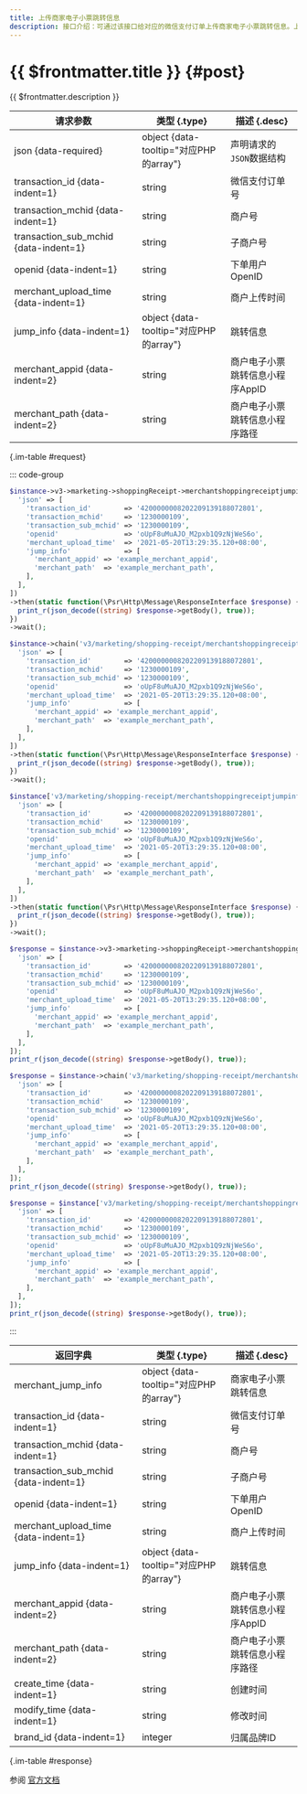 ```yaml
---
title: 上传商家电子小票跳转信息
description: 接口介绍：可通过该接口给对应的微信支付订单上传商家电子小票跳转信息。上传成功后，用户可以在账单详情页看到对应的跳转入口。
---
```


# {{ $frontmatter.title }} {#post}

{{ $frontmatter.description }}

| 请求参数 | 类型 {.type} | 描述 {.desc}
| --- | --- | ---
| json {data-required} | object {data-tooltip="对应PHP的array"} | 声明请求的`JSON`数据结构
| transaction_id {data-indent=1} | string | 微信支付订单号
| transaction_mchid {data-indent=1} | string | 商户号
| transaction_sub_mchid {data-indent=1} | string | 子商户号
| openid {data-indent=1} | string | 下单用户OpenID
| merchant_upload_time {data-indent=1} | string | 商户上传时间
| jump_info {data-indent=1} | object {data-tooltip="对应PHP的array"} | 跳转信息
| merchant_appid {data-indent=2} | string | 商户电子小票跳转信息小程序AppID
| merchant_path {data-indent=2} | string | 商户电子小票跳转信息小程序路径

{.im-table #request}

::: code-group

```php [异步纯链式]
$instance->v3->marketing->shoppingReceipt->merchantshoppingreceiptjumpinfos->postAsync([
  'json' => [
    'transaction_id'        => '4200000008202209139188072801',
    'transaction_mchid'     => '1230000109',
    'transaction_sub_mchid' => '1230000109',
    'openid'                => 'oUpF8uMuAJO_M2pxb1Q9zNjWeS6o',
    'merchant_upload_time'  => '2021-05-20T13:29:35.120+08:00',
    'jump_info'             => [
      'merchant_appid' => 'example_merchant_appid',
      'merchant_path'  => 'example_merchant_path',
    ],
  ],
])
->then(static function(\Psr\Http\Message\ResponseInterface $response) {
  print_r(json_decode((string) $response->getBody(), true));
})
->wait();
```

```php [异步声明式]
$instance->chain('v3/marketing/shopping-receipt/merchantshoppingreceiptjumpinfos')->postAsync([
  'json' => [
    'transaction_id'        => '4200000008202209139188072801',
    'transaction_mchid'     => '1230000109',
    'transaction_sub_mchid' => '1230000109',
    'openid'                => 'oUpF8uMuAJO_M2pxb1Q9zNjWeS6o',
    'merchant_upload_time'  => '2021-05-20T13:29:35.120+08:00',
    'jump_info'             => [
      'merchant_appid' => 'example_merchant_appid',
      'merchant_path'  => 'example_merchant_path',
    ],
  ],
])
->then(static function(\Psr\Http\Message\ResponseInterface $response) {
  print_r(json_decode((string) $response->getBody(), true));
})
->wait();
```

```php [异步属性式]
$instance['v3/marketing/shopping-receipt/merchantshoppingreceiptjumpinfos']->postAsync([
  'json' => [
    'transaction_id'        => '4200000008202209139188072801',
    'transaction_mchid'     => '1230000109',
    'transaction_sub_mchid' => '1230000109',
    'openid'                => 'oUpF8uMuAJO_M2pxb1Q9zNjWeS6o',
    'merchant_upload_time'  => '2021-05-20T13:29:35.120+08:00',
    'jump_info'             => [
      'merchant_appid' => 'example_merchant_appid',
      'merchant_path'  => 'example_merchant_path',
    ],
  ],
])
->then(static function(\Psr\Http\Message\ResponseInterface $response) {
  print_r(json_decode((string) $response->getBody(), true));
})
->wait();
```

```php [同步纯链式]
$response = $instance->v3->marketing->shoppingReceipt->merchantshoppingreceiptjumpinfos->post([
  'json' => [
    'transaction_id'        => '4200000008202209139188072801',
    'transaction_mchid'     => '1230000109',
    'transaction_sub_mchid' => '1230000109',
    'openid'                => 'oUpF8uMuAJO_M2pxb1Q9zNjWeS6o',
    'merchant_upload_time'  => '2021-05-20T13:29:35.120+08:00',
    'jump_info'             => [
      'merchant_appid' => 'example_merchant_appid',
      'merchant_path'  => 'example_merchant_path',
    ],
  ],
]);
print_r(json_decode((string) $response->getBody(), true));
```

```php [同步声明式]
$response = $instance->chain('v3/marketing/shopping-receipt/merchantshoppingreceiptjumpinfos')->post([
  'json' => [
    'transaction_id'        => '4200000008202209139188072801',
    'transaction_mchid'     => '1230000109',
    'transaction_sub_mchid' => '1230000109',
    'openid'                => 'oUpF8uMuAJO_M2pxb1Q9zNjWeS6o',
    'merchant_upload_time'  => '2021-05-20T13:29:35.120+08:00',
    'jump_info'             => [
      'merchant_appid' => 'example_merchant_appid',
      'merchant_path'  => 'example_merchant_path',
    ],
  ],
]);
print_r(json_decode((string) $response->getBody(), true));
```

```php [同步属性式]
$response = $instance['v3/marketing/shopping-receipt/merchantshoppingreceiptjumpinfos']->post([
  'json' => [
    'transaction_id'        => '4200000008202209139188072801',
    'transaction_mchid'     => '1230000109',
    'transaction_sub_mchid' => '1230000109',
    'openid'                => 'oUpF8uMuAJO_M2pxb1Q9zNjWeS6o',
    'merchant_upload_time'  => '2021-05-20T13:29:35.120+08:00',
    'jump_info'             => [
      'merchant_appid' => 'example_merchant_appid',
      'merchant_path'  => 'example_merchant_path',
    ],
  ],
]);
print_r(json_decode((string) $response->getBody(), true));
```

:::

| 返回字典 | 类型 {.type} | 描述 {.desc}
| --- | --- | ---
| merchant_jump_info | object {data-tooltip="对应PHP的array"} | 商家电子小票跳转信息
| transaction_id {data-indent=1} | string | 微信支付订单号
| transaction_mchid {data-indent=1} | string | 商户号
| transaction_sub_mchid {data-indent=1} | string | 子商户号
| openid {data-indent=1} | string | 下单用户OpenID
| merchant_upload_time {data-indent=1} | string | 商户上传时间
| jump_info {data-indent=1} | object {data-tooltip="对应PHP的array"} | 跳转信息
| merchant_appid {data-indent=2} | string | 商户电子小票跳转信息小程序AppID
| merchant_path {data-indent=2} | string | 商户电子小票跳转信息小程序路径
| create_time {data-indent=1} | string | 创建时间
| modify_time {data-indent=1} | string | 修改时间
| brand_id {data-indent=1} | integer | 归属品牌ID

{.im-table #response}

参阅 [官方文档](https://pay.weixin.qq.com/docs/partner/apis/shopping-receipt/merchant-shopping-receipt-jump-infos/create-merchant-shopping-receipt-jump-info.html)
